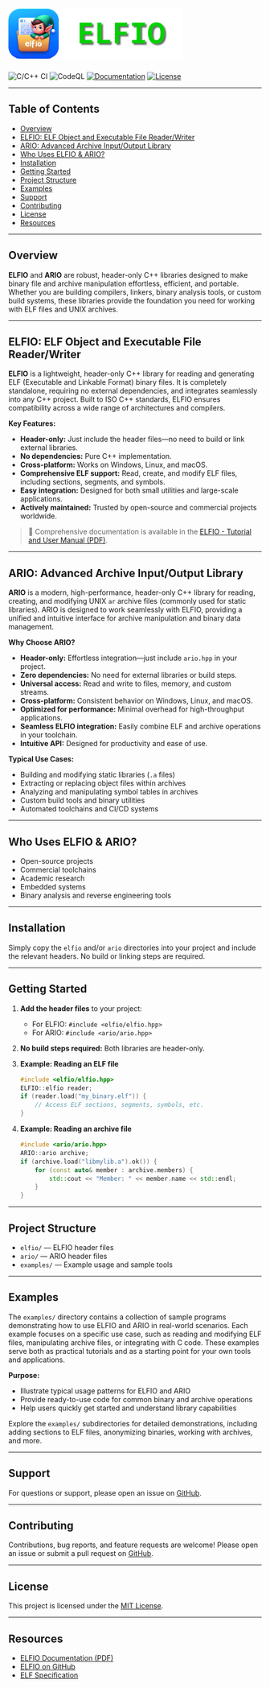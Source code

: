 <!--- # <img src="res/20231119165006-100.png" width="100"> ELFIO -->
# ![ELFIO Logo](doc/images/res/20231119165006-100.png "ELFIO") ![ELFIO Title](doc/images/res/title.png "ELFIO")

![C/C++ CI](https://github.com/serge1/ELFIO/workflows/C/C++%20CI/badge.svg)
![CodeQL](https://github.com/serge1/ELFIO/workflows/CodeQL/badge.svg)
[![Documentation](https://img.shields.io/badge/doc-download-brightgreen)](http://elfio.sourceforge.net/elfio.pdf)
[![License](https://img.shields.io/badge/License-MIT-brightgreen.svg)](https://github.com/serge1/ELFIO/blob/master/COPYING)

---

## Table of Contents

- [Overview](#overview)
- [ELFIO: ELF Object and Executable File Reader/Writer](#elfio-elf-object-and-executable-file-readerwriter)
- [ARIO: Advanced Archive Input/Output Library](#ario-advanced-archive-inputoutput-library)
- [Who Uses ELFIO & ARIO?](#who-uses-elfio--ario)
- [Installation](#installation)
- [Getting Started](#getting-started)
- [Project Structure](#project-structure)
- [Examples](#examples)
- [Support](#support)
- [Contributing](#contributing)
- [License](#license)
- [Resources](#resources)

---

## Overview

**ELFIO** and **ARIO** are robust, header-only C++ libraries designed to make binary file and archive manipulation effortless, efficient, and portable. Whether you are building compilers, linkers, binary analysis tools, or custom build systems, these libraries provide the foundation you need for working with ELF files and UNIX archives.

---

## ELFIO: ELF Object and Executable File Reader/Writer

**ELFIO** is a lightweight, header-only C++ library for reading and generating ELF (Executable and Linkable Format) binary files. It is completely standalone, requiring no external dependencies, and integrates seamlessly into any C++ project. Built to ISO C++ standards, ELFIO ensures compatibility across a wide range of architectures and compilers.

**Key Features:**

- **Header-only:** Just include the header files—no need to build or link external libraries.
- **No dependencies:** Pure C++ implementation.
- **Cross-platform:** Works on Windows, Linux, and macOS.
- **Comprehensive ELF support:** Read, create, and modify ELF files, including sections, segments, and symbols.
- **Easy integration:** Designed for both small utilities and large-scale applications.
- **Actively maintained:** Trusted by open-source and commercial projects worldwide.

> 📖 Comprehensive documentation is available in the [ELFIO - Tutorial and User Manual (PDF)](http://elfio.sourceforge.net/elfio.pdf).

---

## ARIO: Advanced Archive Input/Output Library

**ARIO** is a modern, high-performance, header-only C++ library for reading, creating, and modifying UNIX `ar` archive files (commonly used for static libraries). ARIO is designed to work seamlessly with ELFIO, providing a unified and intuitive interface for archive manipulation and binary data management.

**Why Choose ARIO?**

- **Header-only:** Effortless integration—just include `ario.hpp` in your project.
- **Zero dependencies:** No need for external libraries or build steps.
- **Universal access:** Read and write to files, memory, and custom streams.
- **Cross-platform:** Consistent behavior on Windows, Linux, and macOS.
- **Optimized for performance:** Minimal overhead for high-throughput applications.
- **Seamless ELFIO integration:** Easily combine ELF and archive operations in your toolchain.
- **Intuitive API:** Designed for productivity and ease of use.

**Typical Use Cases:**

- Building and modifying static libraries (`.a` files)
- Extracting or replacing object files within archives
- Analyzing and manipulating symbol tables in archives
- Custom build tools and binary utilities
- Automated toolchains and CI/CD systems

---

## Who Uses ELFIO & ARIO?

- Open-source projects
- Commercial toolchains
- Academic research
- Embedded systems
- Binary analysis and reverse engineering tools

---

## Installation

Simply copy the `elfio` and/or `ario` directories into your project and include the relevant headers. No build or linking steps are required.

---

## Getting Started

1. **Add the header files** to your project:
   - For ELFIO: `#include <elfio/elfio.hpp>`
   - For ARIO: `#include <ario/ario.hpp>`

2. **No build steps required:** Both libraries are header-only.

3. **Example: Reading an ELF file**

   ```cpp
   #include <elfio/elfio.hpp>
   ELFIO::elfio reader;
   if (reader.load("my_binary.elf")) {
       // Access ELF sections, segments, symbols, etc.
   }
   ```

4. **Example: Reading an archive file**

   ```cpp
   #include <ario/ario.hpp>
   ARIO::ario archive;
   if (archive.load("libmylib.a").ok()) {
       for (const auto& member : archive.members) {
           std::cout << "Member: " << member.name << std::endl;
       }
   }
   ```

---

## Project Structure

- `elfio/` — ELFIO header files
- `ario/` — ARIO header files
- `examples/` — Example usage and sample tools

---

## Examples

The `examples/` directory contains a collection of sample programs demonstrating how to use ELFIO and ARIO in real-world scenarios. Each example focuses on a specific use case, such as reading and modifying ELF files, manipulating archive files, or integrating with C code. These examples serve both as practical tutorials and as a starting point for your own tools and applications.

**Purpose:**  

- Illustrate typical usage patterns for ELFIO and ARIO
- Provide ready-to-use code for common binary and archive operations
- Help users quickly get started and understand library capabilities

Explore the `examples/` subdirectories for detailed demonstrations, including adding sections to ELF files, anonymizing binaries, working with archives, and more.

---

## Support

For questions or support, please open an issue on [GitHub](https://github.com/serge1/ELFIO/issues).

---

## Contributing

Contributions, bug reports, and feature requests are welcome! Please open an issue or submit a pull request on [GitHub](https://github.com/serge1/ELFIO).

---

## License

This project is licensed under the [MIT License](https://github.com/serge1/ELFIO/blob/main/LICENSE.txt).

---

## Resources

- [ELFIO Documentation (PDF)](http://elfio.sourceforge.net/elfio.pdf)
- [ELFIO on GitHub](https://github.com/serge1/ELFIO)
- [ELF Specification](https://refspecs.linuxbase.org/elf/elf.pdf)
